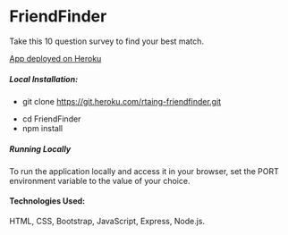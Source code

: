 # FriendFinder

Take this 10 question survey to find your best match.

[App deployed on Heroku](https://rtaing-friendfinder.herokuapp.com/home)

##### Local Installation:

- git clone https://git.heroku.com/rtaing-friendfinder.git

* cd FriendFinder
* npm install

##### Running Locally

To run the application locally and access it in your browser, set the PORT environment variable to the value of your choice.

#### Technologies Used:

HTML, CSS, Bootstrap, JavaScript, Express, Node.js.

